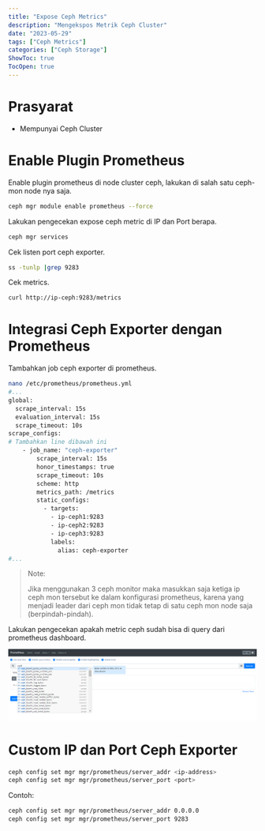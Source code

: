 ```yaml
---
title: "Expose Ceph Metrics"
description: "Mengekspos Metrik Ceph Cluster"
date: "2023-05-29"
tags: ["Ceph Metrics"]
categories: ["Ceph Storage"]
ShowToc: true
TocOpen: true
---
```


# Prasyarat

- Mempunyai Ceph Cluster


# Enable Plugin Prometheus

Enable plugin prometheus di node cluster ceph, lakukan di salah satu ceph-mon node nya saja.

```bash
ceph mgr module enable prometheus --force
```

Lakukan pengecekan expose ceph metric di IP dan Port berapa.

```bash
ceph mgr services
```

Cek listen port ceph exporter.

```bash
ss -tunlp |grep 9283
```

Cek metrics.

```bash
curl http://ip-ceph:9283/metrics
```

# Integrasi Ceph Exporter dengan Prometheus

Tambahkan job ceph exporter di prometheus.

```bash
nano /etc/prometheus/prometheus.yml
#...
global:
  scrape_interval: 15s
  evaluation_interval: 15s
  scrape_timeout: 10s
scrape_configs:
# Tambahkan line dibawah ini
    - job_name: "ceph-exporter"
        scrape_interval: 15s
        honor_timestamps: true
        scrape_timeout: 10s
        scheme: http
        metrics_path: /metrics
        static_configs:
          - targets:
            - ip-ceph1:9283
            - ip-ceph2:9283
            - ip-ceph3:9283
            labels:
              alias: ceph-exporter
#...
```

> Note:
>
> Jika menggunakan 3 ceph monitor maka masukkan saja ketiga ip ceph mon tersebut ke dalam konfigurasi prometheus, karena yang menjadi leader dari ceph mon tidak tetap di satu ceph mon node saja (berpindah-pindah).

Lakukan pengecekan apakah metric ceph sudah bisa di query dari prometheus dashboard.

![](/images/ceph-metric.png)

# Custom IP dan Port Ceph Exporter

```bash
ceph config set mgr mgr/prometheus/server_addr <ip-address>
ceph config set mgr mgr/prometheus/server_port <port>
```

Contoh:

```bash
ceph config set mgr mgr/prometheus/server_addr 0.0.0.0
ceph config set mgr mgr/prometheus/server_port 9283
```